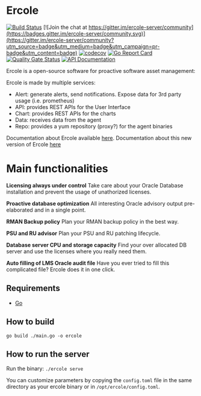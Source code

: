 # Ercole
[![Build Status](https://travis-ci.org/ercole-io/ercole.png)](https://travis-ci.org/ercole-io/ercole) 
[![Join the chat at https://gitter.im/ercole-server/community](https://badges.gitter.im/ercole-server/community.svg)](https://gitter.im/ercole-server/community?utm_source=badge&utm_medium=badge&utm_campaign=pr-badge&utm_content=badge)
[![codecov](https://codecov.io/gh/amreo/ercole-services/branch/master/graph/badge.svg)](https://codecov.io/gh/ercole-io/ercole)
[![Go Report Card](https://goreportcard.com/badge/github.com/ercole-io/ercole)](https://goreportcard.com/report/github.com/ercole-io/ercole)
[![Quality Gate Status](https://sonarcloud.io/api/project_badges/measure?project=ercole-io_ercole&metric=alert_status)](https://sonarcloud.io/dashboard?id=ercole-io_ercole)
[![API Documentation](https://img.shields.io/badge/API%20Documentation-read%20and%20try-brightgreen)](https://mrin9.github.io/OpenAPI-Viewer/#/load/https%3A%2F%2Fraw.githubusercontent.com%2Fercole-io%2Fercole%2Fmaster%2Fswagger.yml)
 
Ercole is a open-source software for proactive software asset management:
 
Ercole is made by multiple services:
* Alert: generate alerts, send notifications. Expose data for 3rd party usage (i.e. prometheus)
* API: provides REST APIs for the User Interface
* Chart: provides REST APIs for the charts
* Data: receives data from the agent
* Repo: provides a yum repository (proxy?) for the agent binaries

Documentation about Ercole available [here](https://ercole.io).
Documentation about this new version of Ercole [here](https://ercole.io/architecture.html#future-versions)

# Main functionalities

**Licensing always under control** Take care about your Oracle Database installation and prevent the usage of unathorized licenses.

**Proactive database optimization** All interesting Oracle advisory output pre-elaborated and in a single point.

**RMAN Backup policy** Plan your RMAN backup policy in the best way.

**PSU and RU advisor** Plan your PSU and RU patching lifecycle.

**Database server CPU and storage capacity** Find your over allocated DB server and use the licenses where you really need them.

**Auto filling of LMS Oracle audit file** Have you ever tried to fill this complicated file? Ercole does it in one click.

## Requirements

- [Go](https://golang.org/)

## How to build

    go build ./main.go -o ercole

## How to run the server

Run the binary: `./ercole serve`

You can customize parameters by copying the `config.toml` file in the same directory as your ercole binary or in `/opt/ercole/config.toml`.
 
